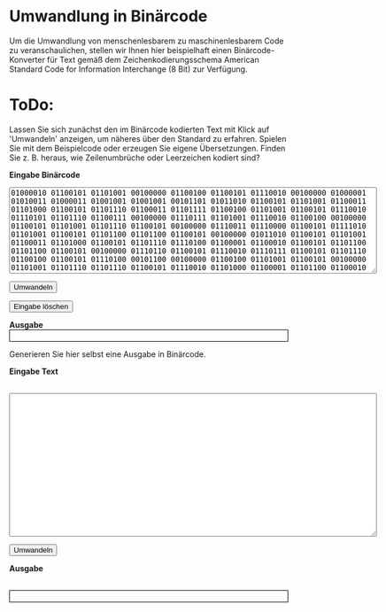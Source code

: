 <!--
author:   k. kaiser

email:    fdm@uni-wuppertal.de

version:  0.0.1

language: de

link:     https://cdn.jsdelivr.net/chartist.js/latest/chartist.min.css

script:   https://cdn.jsdelivr.net/chartist.js/latest/chartist.min.js

tags:      Forschungsdaten, Datenmanagement, Studium, Bachelor, Digital Literacy
-->

Umwandlung in Binärcode
===
Um die Umwandlung von menschenlesbarem zu maschinenlesbarem Code zu veranschaulichen, stellen wir Ihnen hier beispielhaft einen Binärcode-Konverter für Text gemäß dem Zeichenkodierungsschema American Standard Code for Information Interchange (8 Bit) zur Verfügung.

ToDo:
===
Lassen Sie sich zunächst den im Binärcode kodierten Text mit Klick auf 'Umwandeln' anzeigen, um näheres über den Standard zu erfahren. Spielen Sie mit dem Beispielcode oder erzeugen Sie eigene Übersetzungen. Finden Sie z. B. heraus, wie Zeilenumbrüche oder Leerzeichen kodiert sind?

<strong><label for="binaryInput">Eingabe Binärcode</label></strong>
<br>

<script input="textarea" value="hallo">
</script>

<textarea id="binaryInput" name="binaryInput" rows="10" cols="80" required="">01000010 01100101 01101001 00100000 01100100 01100101 01110010 00100000 01000001 01010011 01000011 01001001 01001001 00101101 01011010 01100101 01101001 01100011 01101000 01100101 01101110 01100011 01101111 01100100 01101001 01100101 01110010 01110101 01101110 01100111 00100000 01110111 01101001 01110010 01100100 00100000 01100101 01101001 01101110 01100101 00100000 01110011 01110000 01100101 01111010 01101001 01100101 01101100 01101100 01100101 00100000 01011010 01100101 01101001 01100011 01101000 01100101 01101110 01110100 01100001 01100010 01100101 01101100 01101100 01100101 00100000 01110110 01100101 01110010 01110111 01100101 01101110 01100100 01100101 01110100 00101100 00100000 01100100 01101001 01100101 00100000 01101001 01101110 01101110 01100101 01110010 01101000 01100001 01101100 01100010 00100000 01100100 01100101 01110011 00100000 01000010 01100101 01110100 01110010 01101001 01100101 01100010 01110011 01110011 01111001 01110011 01110100 01100101 01101101 01110011 00100000 01100100 01100101 01110011 00100000 01000011 01101111 01101101 01110000 01110101 01110100 01100101 01110010 01110011 00100000 01101001 01101110 01110100 01100101 01100111 01110010 01101001 01100101 01110010 01110100 00100000 01101001 01110011 01110100 00100000 01110101 01101110 01100100 00100000 01101010 01100101 01100100 01100101 01101101 00100000 01100100 01110010 01110101 01100011 01101011 01100010 01100001 01110010 01100101 01101110 00100000 01011010 01100101 01101001 01100011 01101000 01100101 01101110 00100000 00101000 01000010 01110101 01100011 01101000 01110011 01110100 01100001 01100010 01100101 00101100 00100000 01011010 01100001 01101000 01101100 00101100 00100000 01010011 01100001 01110100 01111010 01111010 01100101 01101001 01100011 01101000 01100101 01101110 00101001 00100000 01110011 01101111 01110111 01101001 01100101 00100000 01010011 01110100 01100101 01110101 01100101 01110010 01111010 01100101 01101001 01100011 01101000 01100101 01101110 00100000 00101000 01011010 01100101 01101001 01101100 01100101 01101110 01110101 01101101 01100010 01110010 01110101 01100011 01101000 00101100 00100000 01010100 01100001 01100010 01110101 01101100 01100001 01110100 01101111 01110010 00101001 00100000 01100101 01101001 01101110 01100101 01101110 00100000 01101110 01110101 01101101 01100101 01110010 01101001 01110011 01100011 01101000 01100101 00100000 01010111 01100101 01110010 01110100 00100000 01101001 01101110 00100000 01000010 01101001 01101110 11100100 01110010 01100110 01101111 01110010 01101101 00100000 01111010 01110101 01101111 01110010 01100100 01101110 01100101 01110100 00101110 00100000 01010111 01100101 01101110 01101110 00100000 01010100 01100101 01111000 01110100 00100000 11111100 01100010 01100101 01110010 00100000 01100101 01101001 01101110 01100101 00100000 01010100 01100001 01110011 01110100 01100001 01110100 01110101 01110010 00100000 01101111 01100100 01100101 01110010 00100000 01100101 01101001 01101110 00100000 01100001 01101110 01100100 01100101 01110010 01100101 01110011 00100000 01000101 01101001 01101110 01100111 01100001 01100010 01100101 01100111 01100101 01110010 11100100 01110100 00100000 01100101 01101001 01101110 01100111 01100101 01100111 01100101 01100010 01100101 01101110 00100000 01110111 01101001 01110010 01100100 00101100 00100000 01110111 01101001 01100101 00100000 01111010 00101110 00100000 01000010 00101110 00100000 01100100 01100101 01110010 00100000 01000010 01110101 01100011 01101000 01110011 01110100 01100001 01100010 01100101 01101110 00100000 00011010 01000011 00011000 00101100 00100000 01100101 01101110 01110100 01110011 01110000 01110010 01101001 01100011 01101000 01110100 00100000 01100100 01101001 01100101 01110011 01100101 01110010 00100000 01000010 01110101 01100011 01101000 01110011 01110100 01100001 01100010 01100101 00100000 01100101 01101001 01101110 01100101 01101101 00100000 01100010 01100101 01110011 01110100 01101001 01101101 01101101 01110100 01100101 01101110 00100000 01010111 01100101 01110010 01110100 00100000 01101001 01101110 00100000 01100100 01100101 01110010 00100000 01011010 01100101 01101001 01100011 01101000 01100101 01101110 01110100 01100001 01100010 01100101 01101100 01101100 01100101 00101110 00100000 01001001 01101110 00100000 01100111 01100101 01100111 01100101 01100010 01100101 01101110 01100101 01101110 00100000 01000010 01100101 01101001 01110011 01110000 01101001 01100101 01101100 00100000 01110011 01110100 01100101 01101000 01110100 00100000 00011010 01000011 00011000 00100000 01100110 11111100 01110010 00100000 01100100 01101001 01100101 00100000 01000100 01100101 01111010 01101001 01101101 01100001 01101100 01111010 01100001 01101000 01101100 00100000 00110110 00110111 00100000 01101111 01100100 01100101 01110010 00100000 01100100 01100101 01101110 00100000 00111000 00101101 01000010 01101001 01110100 00101101 01000010 01101001 01101110 11100100 01110010 01110111 01100101 01110010 01110100 00100000 00110000 00110001 00110000 00110000 00110000 00110000 00110001 00110001 00100000 01101001 01101110 00100000 01000001 01010011 01000011 01001001 01001001 00101110 00100000 01000100 01101001 01100101 00100000 01010011 01101111 01100110 01110100 01110111 01100001 01110010 01100101 00101100 00100000 01100100 01101001 01100101 00100000 01100100 01101001 01100101 00100000 01010100 01100001 01110011 01110100 01100001 01110100 01110101 01110010 01100101 01101001 01101110 01100111 01100001 01100010 01100101 01101110 00100000 01100101 01110010 01100110 01100001 01110011 01110011 01110100 00101100 00100000 11111100 01100010 01100101 01110010 01110011 01100101 01110100 01111010 01110100 00100000 01101010 01100101 01100100 01100101 01110011 00100000 01011010 01100101 01101001 01100011 01101000 01100101 01101110 00100000 01101001 01101110 00100000 01110011 01100101 01101001 01101110 01100101 01101110 00100000 01100101 01101110 01110100 01110011 01110000 01110010 01100101 01100011 01101000 01100101 01101110 01100100 01100101 01101110 00100000 01000001 01010011 01000011 01001001 01001001 00101101 01000010 01101001 01101110 11100100 01110010 01110111 01100101 01110010 01110100 00101110 00100000 01000100 01100101 01110010 00100000 01100101 01101110 01110100 01110011 01110100 01100101 01101000 01100101 01101110 01100100 01100101 00100000 01000010 01101001 01101110 11100100 01110010 01100011 01101111 01100100 01100101 00100000 01110111 01101001 01110010 01100100 00100000 01101001 01101101 00100000 01000001 01110010 01100010 01100101 01101001 01110100 01110011 01110011 01110000 01100101 01101001 01100011 01101000 01100101 01110010 00100000 00101000 01010010 01000001 01001101 00101001 00100000 01100100 01100101 01110011 00100000 01000011 01101111 01101101 01110000 01110101 01110100 01100101 01110010 01110011 00100000 01100111 01100101 01110011 01110000 01100101 01101001 01100011 01101000 01100101 01110010 01110100 00100000 01110101 01101110 01100100 00100000 01101011 01100001 01101110 01101110 00100000 01110110 01101111 01101110 00100000 01100100 01100101 01110010 00100000 01000011 01010000 01010101 00100000 00101000 01000011 01100101 01101110 01110100 01110010 01100001 01101100 00100000 01010000 01110010 01101111 01100011 01100101 01110011 01110011 01101001 01101110 01100111 00100000 01010101 01101110 01101001 01110100 00101001 00100000 01110110 01100101 01110010 01100001 01110010 01100010 01100101 01101001 01110100 01100101 01110100 00100000 01110111 01100101 01110010 01100100 01100101 01101110 00101110 00100000</textarea>

<br>

<button type="button" onclick="convertBinaryToASCII()">Umwandeln</button>

<button type="button" onclick="clearInput()">Eingabe löschen</button>

<div style="flex: 1; ">
<strong><label>Ausgabe</label></strong>
<br>

<div id="result" style="border: 1px solid #000; padding: 10px;">
</div>

<script>
function convertBinaryToASCII() {
    const binaryInput = document.getElementById("binaryInput").value;
    
    let asciiText = "";

    binaryInput.split(" ").forEach(function(binary) {
        const paddedBinary = binary.padStart(8, '0');
        
        const decimalValue = parseInt(paddedBinary, 2);
            asciiText += String.fromCharCode(decimalValue);
    });

        document.getElementById("result").textContent = asciiText;
            }

    function clearInput() {
        document.getElementById("binaryInput").value = "";
        
        document.getElementById("result").textContent = "";
            }
</script>
        
Generieren Sie hier selbst eine Ausgabe in Binärcode. <br>


<strong><label for="textInput">Eingabe Text</label></strong>

<br>

<textarea id="textInput" name="textInput" rows="10" cols="80" required="" data-lt-tmp-id="lt-650923" spellcheck="false" data-gramm="false" data-initial-value="" style="height: 259px;"></textarea>

<br>

<button type="button" onclick="convertTextToBinary()">Umwandeln</button>

<strong><label>Ausgabe</label></strong>

<br>

<div id="binaryResult" style="border: 1px solid #000; padding: 10px;"></div>
<br>

<script>
        function convertTextToBinary() {
            const textInput = document.getElementById("textInput").value;
            let binaryCode = "";

            for (let i = 0; i < textInput.length; i++) {
                const charCode = textInput.charCodeAt(i);
                const binaryChar = charCode.toString(2).padStart(8, '0');
                binaryCode += binaryChar + " ";
            }

            document.getElementById("binaryResult").textContent = binaryCode;
        }
</script>